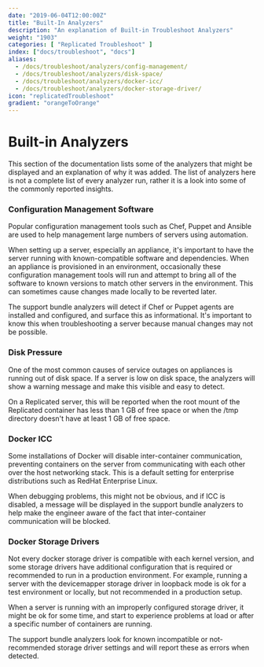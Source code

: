 ```yaml
---
date: "2019-06-04T12:00:00Z"
title: "Built-In Analyzers"
description: "An explanation of Built-in Troubleshoot Analyzers"
weight: "1903"
categories: [ "Replicated Troubleshoot" ]
index: ["docs/troubleshoot", "docs"]
aliases:
  - /docs/troubleshoot/analyzers/config-management/
  - /docs/troubleshoot/analyzers/disk-space/
  - /docs/troubleshoot/analyzers/docker-icc/
  - /docs/troubleshoot/analyzers/docker-storage-driver/
icon: "replicatedTroubleshoot"
gradient: "orangeToOrange"
---
```


# Built-in Analyzers

This section of the documentation lists some of the analyzers that might be displayed and an explanation of why it was added. The list of analyzers here is not a complete list of every analyzer run, rather it is a look into some of the commonly reported insights.

### Configuration Management Software

Popular configuration management tools such as Chef, Puppet and Ansible are used to help management large numbers of servers using automation.

When setting up a server, especially an appliance, it's important to have the server running with known-compatible software and dependencies. When an appliance is provisioned in an environment, occasionally these configuration management tools will run and attempt to bring all of the software to known versions to match other servers in the environment. This can sometimes cause changes made locally to be reverted later.

The support bundle analyzers will detect if Chef or Puppet agents are installed and configured, and surface this as informational. It's important to know this when troubleshooting a server because manual changes may not be possible.

### Disk Pressure

One of the most common causes of service outages on appliances is running out of disk space. If a server is low on disk space, the analyzers will show a warning message and make this visible and easy to detect.

On a Replicated server, this will be reported when the root mount of the Replicated container has less than 1 GB of free space or when the /tmp directory doesn't have at least 1 GB of free space.

### Docker ICC

Some installations of Docker will disable inter-container communication, preventing containers on the server from communicating with each other over the host networking stack. This is a default setting for enterprise distributions such as RedHat Enterprise Linux.

When debugging problems, this might not be obvious, and if ICC is disabled, a message will be displayed in the support bundle analyzers to help make the engineer aware of the fact that inter-container communication will be blocked.

### Docker Storage Drivers

Not every docker storage driver is compatible with each kernel version, and some storage drivers have additional configuration that is required or recommended to run in a production environment. For example, running a server with the devicemapper storage driver in loopback mode is ok for a test environment or locally, but not recommended in a production setup.

When a server is running with an improperly configured storage driver, it might be ok for some time, and start to experience problems at load or after a specific number of containers are running.

The support bundle analyzers look for known incompatible or not-recommended storage driver settings and will report these as errors when detected.
